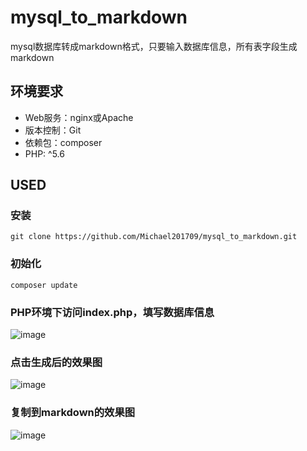 # mysql_to_markdown
mysql数据库转成markdown格式，只要输入数据库信息，所有表字段生成markdown

## 环境要求
* Web服务：nginx或Apache
* 版本控制：Git
* 依赖包：composer
* PHP: ^5.6

## USED

### 安装
`git clone https://github.com/Michael201709/mysql_to_markdown.git`

### 初始化
`composer update`

### PHP环境下访问index.php，填写数据库信息

![image](https://user-images.githubusercontent.com/39790804/42554646-3b77aaca-8518-11e8-976c-52358da4feee.png)

### 点击生成后的效果图

![image](https://user-images.githubusercontent.com/39790804/42554656-416bc0ba-8518-11e8-9320-3b45d80dc87d.png)

### 复制到markdown的效果图

![image](https://user-images.githubusercontent.com/39790804/42554669-49fc21d4-8518-11e8-9145-aae596150b5c.png)

